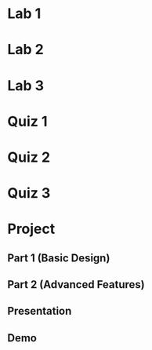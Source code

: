 # Lab 1

# Lab 2
# Lab 3
# Quiz 1
# Quiz 2
# Quiz 3
# Project
  ## Part 1 (Basic Design)
  ## Part 2 (Advanced Features)
  ## Presentation
  ## Demo
